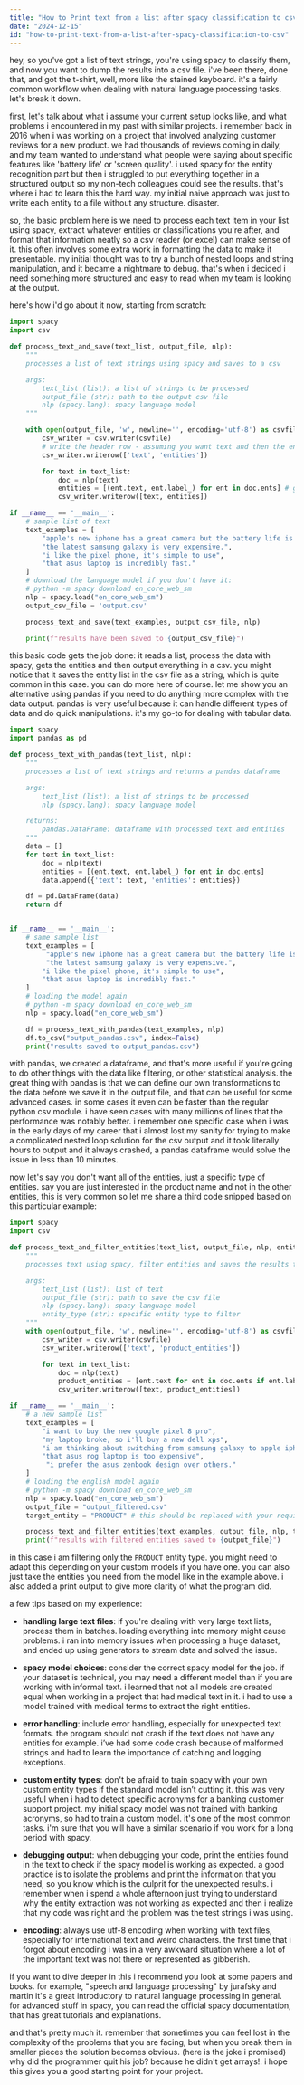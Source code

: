 ```yaml
---
title: "How to Print text from a list after spacy classification to csv?"
date: "2024-12-15"
id: "how-to-print-text-from-a-list-after-spacy-classification-to-csv"
---
```


hey, so you've got a list of text strings, you're using spacy to classify them, and now you want to dump the results into a csv file. i've been there, done that, and got the t-shirt, well, more like the stained keyboard. it's a fairly common workflow when dealing with natural language processing tasks. let's break it down.

first, let's talk about what i assume your current setup looks like, and what problems i encountered in my past with similar projects. i remember back in 2016 when i was working on a project that involved analyzing customer reviews for a new product. we had thousands of reviews coming in daily, and my team wanted to understand what people were saying about specific features like 'battery life' or 'screen quality'. i used spacy for the entity recognition part but then i struggled to put everything together in a structured output so my non-tech colleagues could see the results. that's where i had to learn this the hard way. my initial naive approach was just to write each entity to a file without any structure. disaster.

so, the basic problem here is we need to process each text item in your list using spacy, extract whatever entities or classifications you're after, and format that information neatly so a csv reader (or excel) can make sense of it. this often involves some extra work in formatting the data to make it presentable. my initial thought was to try a bunch of nested loops and string manipulation, and it became a nightmare to debug. that's when i decided i need something more structured and easy to read when my team is looking at the output.

here's how i'd go about it now, starting from scratch:

```python
import spacy
import csv

def process_text_and_save(text_list, output_file, nlp):
    """
    processes a list of text strings using spacy and saves to a csv

    args:
        text_list (list): a list of strings to be processed
        output_file (str): path to the output csv file
        nlp (spacy.lang): spacy language model
    """

    with open(output_file, 'w', newline='', encoding='utf-8') as csvfile:
        csv_writer = csv.writer(csvfile)
        # write the header row - assuming you want text and then the entities found
        csv_writer.writerow(['text', 'entities'])

        for text in text_list:
            doc = nlp(text)
            entities = [(ent.text, ent.label_) for ent in doc.ents] # getting entity text and label as a tuple
            csv_writer.writerow([text, entities])

if __name__ == '__main__':
    # sample list of text
    text_examples = [
        "apple's new iphone has a great camera but the battery life is terrible.",
        "the latest samsung galaxy is very expensive.",
        "i like the pixel phone, it's simple to use",
        "that asus laptop is incredibly fast."
    ]
    # download the language model if you don't have it:
    # python -m spacy download en_core_web_sm
    nlp = spacy.load("en_core_web_sm")
    output_csv_file = 'output.csv'

    process_text_and_save(text_examples, output_csv_file, nlp)

    print(f"results have been saved to {output_csv_file}")

```

this basic code gets the job done: it reads a list, process the data with spacy, gets the entities and then output everything in a csv. you might notice that it saves the entity list in the csv file as a string, which is quite common in this case. you can do more here of course. let me show you an alternative using pandas if you need to do anything more complex with the data output. pandas is very useful because it can handle different types of data and do quick manipulations. it's my go-to for dealing with tabular data.

```python
import spacy
import pandas as pd

def process_text_with_pandas(text_list, nlp):
    """
    processes a list of text strings and returns a pandas dataframe

    args:
        text_list (list): a list of strings to be processed
        nlp (spacy.lang): spacy language model

    returns:
        pandas.DataFrame: dataframe with processed text and entities
    """
    data = []
    for text in text_list:
        doc = nlp(text)
        entities = [(ent.text, ent.label_) for ent in doc.ents]
        data.append({'text': text, 'entities': entities})

    df = pd.DataFrame(data)
    return df


if __name__ == '__main__':
    # same sample list
    text_examples = [
         "apple's new iphone has a great camera but the battery life is terrible.",
         "the latest samsung galaxy is very expensive.",
        "i like the pixel phone, it's simple to use",
        "that asus laptop is incredibly fast."
    ]
    # loading the model again
    # python -m spacy download en_core_web_sm
    nlp = spacy.load("en_core_web_sm")

    df = process_text_with_pandas(text_examples, nlp)
    df.to_csv("output_pandas.csv", index=False)
    print("results saved to output_pandas.csv")
```

with pandas, we created a dataframe, and that's more useful if you're going to do other things with the data like filtering, or other statistical analysis. the great thing with pandas is that we can define our own transformations to the data before we save it in the output file, and that can be useful for some advanced cases. in some cases it even can be faster than the regular python csv module. i have seen cases with many millions of lines that the performance was notably better. i remember one specific case when i was in the early days of my career that i almost lost my sanity for trying to make a complicated nested loop solution for the csv output and it took literally hours to output and it always crashed, a pandas dataframe would solve the issue in less than 10 minutes.

now let's say you don't want all of the entities, just a specific type of entities. say you are just interested in the product name and not in the other entities, this is very common so let me share a third code snipped based on this particular example:

```python
import spacy
import csv

def process_text_and_filter_entities(text_list, output_file, nlp, entity_type):
    """
    processes text using spacy, filter entities and saves the results to csv

    args:
        text_list (list): list of text
        output_file (str): path to save the csv file
        nlp (spacy.lang): spacy language model
        entity_type (str): specific entity type to filter
    """
    with open(output_file, 'w', newline='', encoding='utf-8') as csvfile:
        csv_writer = csv.writer(csvfile)
        csv_writer.writerow(['text', 'product_entities'])

        for text in text_list:
            doc = nlp(text)
            product_entities = [ent.text for ent in doc.ents if ent.label_ == entity_type]
            csv_writer.writerow([text, product_entities])

if __name__ == '__main__':
    # a new sample list
    text_examples = [
        "i want to buy the new google pixel 8 pro",
        "my laptop broke, so i'll buy a new dell xps",
        "i am thinking about switching from samsung galaxy to apple iphone 15 pro",
        "that asus rog laptop is too expensive",
         "i prefer the asus zenbook design over others."
    ]
    # loading the english model again
    # python -m spacy download en_core_web_sm
    nlp = spacy.load("en_core_web_sm")
    output_file = "output_filtered.csv"
    target_entity = "PRODUCT" # this should be replaced with your required entity type from your spacy model.

    process_text_and_filter_entities(text_examples, output_file, nlp, target_entity)
    print(f"results with filtered entities saved to {output_file}")
```

in this case i am filtering only the `PRODUCT` entity type. you might need to adapt this depending on your custom models if you have one. you can also just take the entities you need from the model like in the example above. i also added a print output to give more clarity of what the program did.

a few tips based on my experience:

*   **handling large text files**: if you're dealing with very large text lists, process them in batches. loading everything into memory might cause problems. i ran into memory issues when processing a huge dataset, and ended up using generators to stream data and solved the issue.

*   **spacy model choices**: consider the correct spacy model for the job. if your dataset is technical, you may need a different model than if you are working with informal text. i learned that not all models are created equal when working in a project that had medical text in it. i had to use a model trained with medical terms to extract the right entities.

*   **error handling**: include error handling, especially for unexpected text formats. the program should not crash if the text does not have any entities for example. i’ve had some code crash because of malformed strings and had to learn the importance of catching and logging exceptions.

*   **custom entity types**: don't be afraid to train spacy with your own custom entity types if the standard model isn’t cutting it. this was very useful when i had to detect specific acronyms for a banking customer support project. my initial spacy model was not trained with banking acronyms, so had to train a custom model. it's one of the most common tasks. i'm sure that you will have a similar scenario if you work for a long period with spacy.

* **debugging output**: when debugging your code, print the entities found in the text to check if the spacy model is working as expected. a good practice is to isolate the problems and print the information that you need, so you know which is the culprit for the unexpected results. i remember when i spend a whole afternoon just trying to understand why the entity extraction was not working as expected and then i realize that my code was right and the problem was the test strings i was using.

*   **encoding**: always use utf-8 encoding when working with text files, especially for international text and weird characters. the first time that i forgot about encoding i was in a very awkward situation where a lot of the important text was not there or represented as gibberish.

if you want to dive deeper in this i recommend you look at some papers and books. for example, "speech and language processing" by jurafsky and martin it's a great introductory to natural language processing in general. for advanced stuff in spacy, you can read the official spacy documentation, that has great tutorials and explanations.

and that's pretty much it. remember that sometimes you can feel lost in the complexity of the problems that you are facing, but when you break them in smaller pieces the solution becomes obvious. (here is the joke i promised) why did the programmer quit his job? because he didn't get arrays!. i hope this gives you a good starting point for your project.
